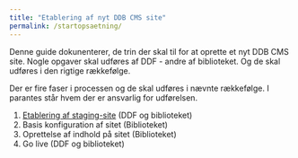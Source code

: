```yaml
---
title: "Etablering af nyt DDB CMS site"
permalink: /startopsaetning/
---
```


Denne guide dokunenterer, de trin der skal til for at oprette et nyt DDB CMS site. Nogle opgaver skal udføres af DDF - andre af biblioteket. Og de skal udføres i den rigtige rækkefølge.

Der er fire faser i processen og de skal udføres i nævnte rækkefølge. I parantes står hvem der er ansvarlig for udførelsen.
1. [Etablering af staging-site](https://www.folkebibliotekernescms.dk/main/startopsaetning/staging-site/) (DDF og biblioteket)
2. Basis konfiguration af sitet (Biblioteket)
3. Oprettelse af indhold på sitet (Biblioteket)
4. Go live (DDF og biblioteket)









